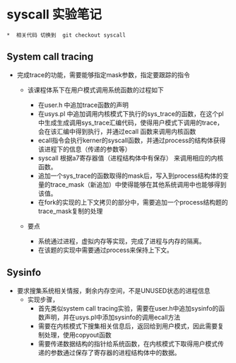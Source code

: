 # syscall 实验笔记
    *  相关代码 切换到  git checkout syscall
## System call tracing
* 完成trace的功能，需要能够指定mask参数，指定要跟踪的指令
    * 该课程体系下在用户模式调用系统函数的过程如下
        * 在user.h  中追加trace函数的声明
        * 在usys.pl 中追加调用内核模式下执行的sys_trace的函数，在这个pl中生成生成调用sys_trace汇编代码，使得用户模式下调用的trace，会在该汇编中得到执行，并通过ecall 函数来调用内核函数
        * ecall指令会执行kerner的syscall函数，并通过process的结构体获得该进程下的信息（传递的参数等）
        * syscall 根据a7寄存器值（进程结构体中有保存） 来调用相应的内核函数。
        * 追加一个sys_trace的函数取得的mask后，写入到process结构体的变量的trace_mask（新追加）中使得能够在其他系统调用中也能够得到该值。
        * 在fork的实现的上下文拷贝的部分中，需要追加一个process结构题的trace_mask复制的处理
    
    * 要点
        * 系统通过进程，虚拟内存等实现，完成了进程与内存的隔离。
        * 在该题的实现中需要通过process来保持上下文。

## Sysinfo
* 要求搜集系统相关情报，剩余内存空间，不是UNUSED状态的进程信息
    * 实现步骤，
        * 首先类似system call tracing实验，需要在user.h中追加sysinfo的函数声明，并在usys.pl中添加sysinfo的调用ecall方法
        * 需要在内核模式下搜集相关信息后，返回给到用户模式，因此需要复制处理，使用copyout函数
        * 需要传递数据结构的指针给系统函数，在内核模式下取得用户模式传递的参数通过保存了寄存器的进程结构体中的数据。
        